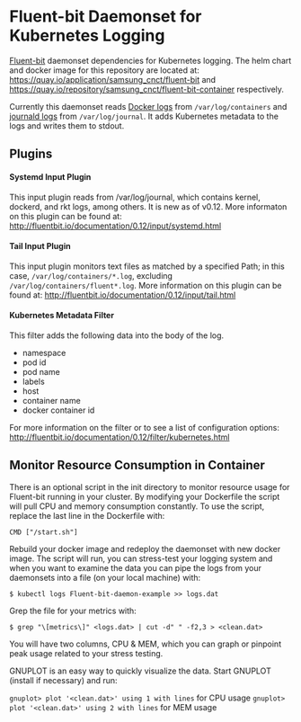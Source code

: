 # Fluent-bit Daemonset for Kubernetes Logging

[Fluent-bit](http://fluentbit.io/) daemonset dependencies for Kubernetes
logging. The helm chart and docker image for this repository are located at:
https://quay.io/application/samsung_cnct/fluent-bit and
https://quay.io/repository/samsung_cnct/fluent-bit-container respectively.

Currently this daemonset reads [Docker logs](https://docs.docker.com/engine/admin/logging/overview/) from `/var/log/containers` and [journald logs](https://www.freedesktop.org/software/systemd/man/systemd-journald.service.html) from `/var/log/journal`. It adds Kubernetes metadata to the logs and writes them to stdout.

## Plugins

#### Systemd Input Plugin

This input plugin reads from /var/log/journal, which contains kernel, dockerd, and rkt logs, among others. It is new as of v0.12.
More informaton on this plugin can be found at:
http://fluentbit.io/documentation/0.12/input/systemd.html

#### Tail Input Plugin

This input plugin monitors text files as matched by a specified Path; in this case, `/var/log/containers/*.log`, excluding `/var/log/containers/fluent*.log`. More information on this plugin can be found at: http://fluentbit.io/documentation/0.12/input/tail.html

#### Kubernetes Metadata Filter

This filter adds the following data into the body of the log.
* namespace
* pod id
* pod name
* labels
* host
* container name
* docker container id

For more information on the filter or to see a list of configuration options: http://fluentbit.io/documentation/0.12/filter/kubernetes.html

## Monitor Resource Consumption in Container

There is an optional script in the init directory to monitor resource usage for Fluent-bit running in your cluster. By modifying your Dockerfile the script will pull CPU and memory consumption constantly. To use the script, replace the last line in the Dockerfile with:

```
CMD ["/start.sh"]
```

Rebuild your docker image and redeploy the daemonset with new docker image. The script will run, you can stress-test your logging system and when you want to examine the data you can pipe the logs from your daemonsets into a file (on your local machine) with:

```
$ kubectl logs Fluent-bit-daemon-example >> logs.dat
```

Grep the file for your metrics with:

```
$ grep "\[metrics\]" <logs.dat> | cut -d" " -f2,3 > <clean.dat>
```

You will have two columns, CPU & MEM, which you can graph or pinpoint peak usage related to your stress testing.

GNUPLOT is an easy way to quickly visualize the data. Start GNUPLOT (install if necessary) and run:

`gnuplot> plot '<clean.dat>' using 1 with lines` for CPU usage
`gnuplot> plot '<clean.dat>' using 2 with lines` for MEM usage
